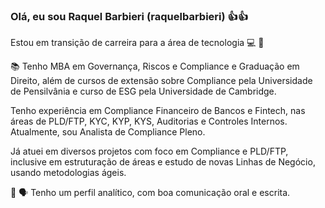 
### Olá, eu sou Raquel Barbieri (raquelbarbieri) 👍👍

Estou em transição de carreira para a área de tecnologia 
💻 🚀

📚 Tenho MBA em Governança, Riscos e Compliance e Graduação em Direito, além de cursos de extensão sobre Compliance pela Universidade de Pensilvânia e curso de ESG pela Universidade de Cambridge.  

Tenho experiência em Compliance Financeiro de Bancos e Fintech, nas áreas de PLD/FTP, KYC, KYP, KYS, Auditorias e Controles Internos. Atualmente, sou Analista de Compliance Pleno. 

Já atuei em diversos projetos com foco em Compliance e PLD/FTP, inclusive em estruturação de áreas e estudo de novas Linhas de Negócio, usando metodologias ágeis. 

🔎 🗣️ Tenho um perfil analítico, com boa comunicação oral e escrita. 
